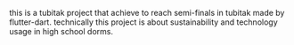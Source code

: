 this is a tubitak project that achieve to reach semi-finals in tubitak made by flutter-dart. technically this project is about sustainability and technology usage in high school dorms. 
